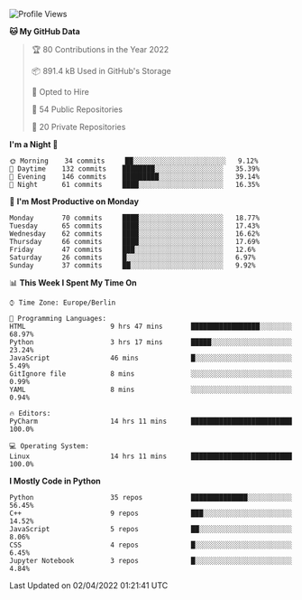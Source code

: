 <!--START_SECTION:waka-->
![Profile Views](http://img.shields.io/badge/Profile%20Views-4-blue)

**🐱 My GitHub Data** 

> 🏆 80 Contributions in the Year 2022
 > 
> 📦 891.4 kB Used in GitHub's Storage 
 > 
> 💼 Opted to Hire
 > 
> 📜 54 Public Repositories 
 > 
> 🔑 20 Private Repositories  
 > 
**I'm a Night 🦉** 

```text
🌞 Morning    34 commits     ██░░░░░░░░░░░░░░░░░░░░░░░   9.12% 
🌆 Daytime    132 commits    ████████░░░░░░░░░░░░░░░░░   35.39% 
🌃 Evening    146 commits    █████████░░░░░░░░░░░░░░░░   39.14% 
🌙 Night      61 commits     ████░░░░░░░░░░░░░░░░░░░░░   16.35%

```
📅 **I'm Most Productive on Monday** 

```text
Monday       70 commits     ████░░░░░░░░░░░░░░░░░░░░░   18.77% 
Tuesday      65 commits     ████░░░░░░░░░░░░░░░░░░░░░   17.43% 
Wednesday    62 commits     ████░░░░░░░░░░░░░░░░░░░░░   16.62% 
Thursday     66 commits     ████░░░░░░░░░░░░░░░░░░░░░   17.69% 
Friday       47 commits     ███░░░░░░░░░░░░░░░░░░░░░░   12.6% 
Saturday     26 commits     █░░░░░░░░░░░░░░░░░░░░░░░░   6.97% 
Sunday       37 commits     ██░░░░░░░░░░░░░░░░░░░░░░░   9.92%

```


📊 **This Week I Spent My Time On** 

```text
⌚︎ Time Zone: Europe/Berlin

💬 Programming Languages: 
HTML                     9 hrs 47 mins       █████████████████░░░░░░░░   68.97% 
Python                   3 hrs 17 mins       █████░░░░░░░░░░░░░░░░░░░░   23.24% 
JavaScript               46 mins             █░░░░░░░░░░░░░░░░░░░░░░░░   5.49% 
GitIgnore file           8 mins              ░░░░░░░░░░░░░░░░░░░░░░░░░   0.99% 
YAML                     8 mins              ░░░░░░░░░░░░░░░░░░░░░░░░░   0.94%

🔥 Editors: 
PyCharm                  14 hrs 11 mins      █████████████████████████   100.0%

💻 Operating System: 
Linux                    14 hrs 11 mins      █████████████████████████   100.0%

```

**I Mostly Code in Python** 

```text
Python                   35 repos            ██████████████░░░░░░░░░░░   56.45% 
C++                      9 repos             ███░░░░░░░░░░░░░░░░░░░░░░   14.52% 
JavaScript               5 repos             ██░░░░░░░░░░░░░░░░░░░░░░░   8.06% 
CSS                      4 repos             █░░░░░░░░░░░░░░░░░░░░░░░░   6.45% 
Jupyter Notebook         3 repos             █░░░░░░░░░░░░░░░░░░░░░░░░   4.84%

```



 Last Updated on 02/04/2022 01:21:41 UTC
<!--END_SECTION:waka-->　　
